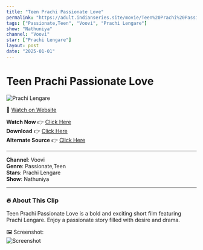 ```yaml
---
title: "Teen Prachi Passionate Love"
permalink: "https://adult.indianseries.site/movie/Teen%20Prachi%20Passionate%20Love"
tags: ["Passionate,Teen", "Voovi", "Prachi Lengare"]
show: "Nathuniya"
channel: "Voovi"
star: ["Prachi Lengare"]
layout: post
date: "2025-01-01"
---
```


# Teen Prachi Passionate Love

![Prachi Lengare](https://shorts.desisins.com/wp-content/uploads/2024/09/Teen-Prachi-Fucked-Hard-Voovi-Nathuniya-DesiSins.com_.jpg)

🔗 [Watch on Website](https://adult.indianseries.site/movie/Teen%20Prachi%20Passionate%20Love)

**Watch Now** 👉 [Click Here](https://adult.indianseries.site/movie/Teen%20Prachi%20Passionate%20Love)  
**Download** 👉 [Click Here](https://adult.indianseries.site/movie/Teen%20Prachi%20Passionate%20Love)  
**Alternate Source** 👉 [Click Here](https://adult.indianseries.site/movie/Teen%20Prachi%20Passionate%20Love)

---

**Channel**: Voovi  
**Genre**: Passionate,Teen  
**Stars**: Prachi Lengare  
**Show**: Nathuniya

---

### 🔥 About This Clip

Teen Prachi Passionate Love is a bold and exciting short film featuring Prachi Lengare. Enjoy a passionate story filled with desire and drama.
 
🖼️ Screenshot:  
![Screenshot](https://shorts.desisins.com/wp-content/uploads/2024/09/Teen-Prachi-Fucked-Hard-Voovi-Nathuniya-DesiSins.com_.jpg)
